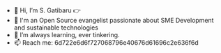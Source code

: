 - 👋 Hi, I’m S. Gatibaru 👉
- 👀 I'm an Open Source evangelist passionate about SME Development and sustainable technologies
- 🌱 I’m always learning, ever tinkering.
- 📫 Reach me: 6d722e6d6f727068796e40676d61696c2e636f6d 

<!---
sgatibaru/sgatibaru is a ✨ special ✨ repository because its `README.md` (this file) appears on your GitHub profile.
You can click the Preview link to take a look at your changes.
--->
